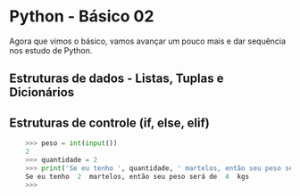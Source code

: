 # Python - Básico 02

Agora que vimos o básico, vamos avançar um pouco mais e dar sequência nos estudo de Python.  

## Estruturas de dados - Listas, Tuplas e Dicionários

## Estruturas de controle (if, else, elif)

```Python
    >>> peso = int(input())
    2
    >>> quantidade = 2
    >>> print('Se eu tenho ', quantidade, ' martelos, então seu peso será de ', peso * quantidade , ' kgs')
    Se eu tenho  2  martelos, então seu peso será de  4  kgs
    >>>  
```  

